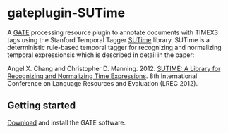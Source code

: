 # gateplugin-SUTime

A [GATE](https://gate.ac.uk) processing resource plugin to annotate documents with TIMEX3 tags using the Stanford Temporal Tagger [SUTime](https://nlp.stanford.edu/software/sutime.shtml) library. SUTime is a deterministic rule-based temporal tagger for recognizing and normalizing temporal expressionsis which is described in detail in the paper: 

Angel X. Chang and Christopher D. Manning. 2012. [SUTIME: A Library for Recognizing and Normalizing Time Expressions](https://nlp.stanford.edu/pubs/lrec2012-sutime.pdf). 8th International Conference on Language Resources and Evaluation (LREC 2012).

## Getting started

[Download](https://gate.ac.uk/download/) and install the GATE software.